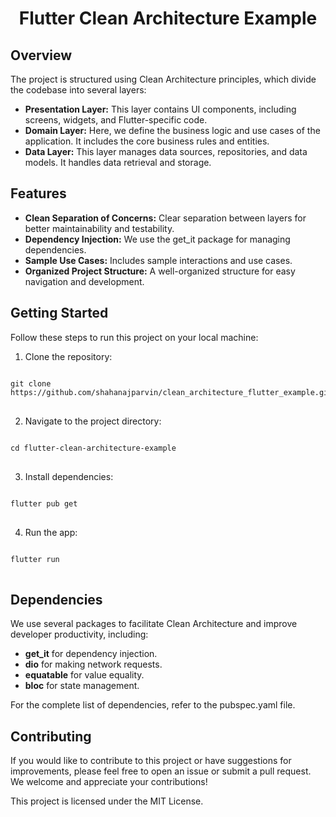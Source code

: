 <div align="center">
  <h1>Flutter Clean Architecture Example</h1>
</div>

<h2>Overview</h2>

<p>The project is structured using Clean Architecture principles, which divide the codebase into several layers:</p>

<ul>
  <li><strong>Presentation Layer:</strong> This layer contains UI components, including screens, widgets, and Flutter-specific code.</li>
  <li><strong>Domain Layer:</strong> Here, we define the business logic and use cases of the application. It includes the core business rules and entities.</li>
  <li><strong>Data Layer:</strong> This layer manages data sources, repositories, and data models. It handles data retrieval and storage.</li>
</ul>

<h2>Features</h2>

<ul>
  <li><strong>Clean Separation of Concerns:</strong> Clear separation between layers for better maintainability and testability.</li>
  <li><strong>Dependency Injection:</strong> We use the get_it package for managing dependencies.</li>
  <li><strong>Sample Use Cases:</strong> Includes sample interactions and use cases.</li>
  <li><strong>Organized Project Structure:</strong> A well-organized structure for easy navigation and development.</li>
</ul>

<h2>Getting Started</h2>

<p>Follow these steps to run this project on your local machine:</p>

<ol>
  <li>Clone the repository:</li>
</ol>

<pre>
<code>
git clone https://github.com/shahanajparvin/clean_architecture_flutter_example.git
</code>
</pre>

<ol start="2">
  <li>Navigate to the project directory:</li>
</ol>

<pre>
<code>
cd flutter-clean-architecture-example
</code>
</pre>

<ol start="3">
  <li>Install dependencies:</li>
</ol>

<pre>
<code>
flutter pub get
</code>
</pre>

<ol start="4">
  <li>Run the app:</li>
</ol>

<pre>
<code>
flutter run
</code>
</pre>

<h2>Dependencies</h2>

<p>We use several packages to facilitate Clean Architecture and improve developer productivity, including:</p>

<ul>
  <li><strong>get_it</strong> for dependency injection.</li>
  <li><strong>dio</strong> for making network requests.</li>
  <li><strong>equatable</strong> for value equality.</li>
  <li><strong>bloc</strong> for state management.</li>
</ul>

<p>For the complete list of dependencies, refer to the pubspec.yaml file.</p>

<h2>Contributing</h2>

<p>If you would like to contribute to this project or have suggestions for improvements, please feel free to open an issue or submit a pull request. We welcome and appreciate your contributions!</p>

<p>This project is licensed under the MIT License.</p>


